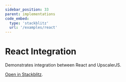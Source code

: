 ```yaml
---
sidebar_position: 33
parent: implementations
code_embed:
  type: 'stackblitz'
  url: '/examples/react'
---
```


# React Integration

Demonstrates integration between React and UpscalerJS.

<a href="https://stackblitz.com/github/thekevinscott/upscalerjs/tree/main/examples/react-demo?file=src/App.js&title=UpscalerJS: React Integration">Open in Stackblitz</a>.

